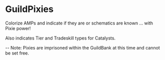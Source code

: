 GuildPixies
===========

Colorize AMPs and indicate if they are or schematics are known ... with Pixie power!

Also indicates Tier and Tradeskill types for Catalysts.

-- Note: Pixies are imprisoned within the GuildBank at this time and cannot be set free.